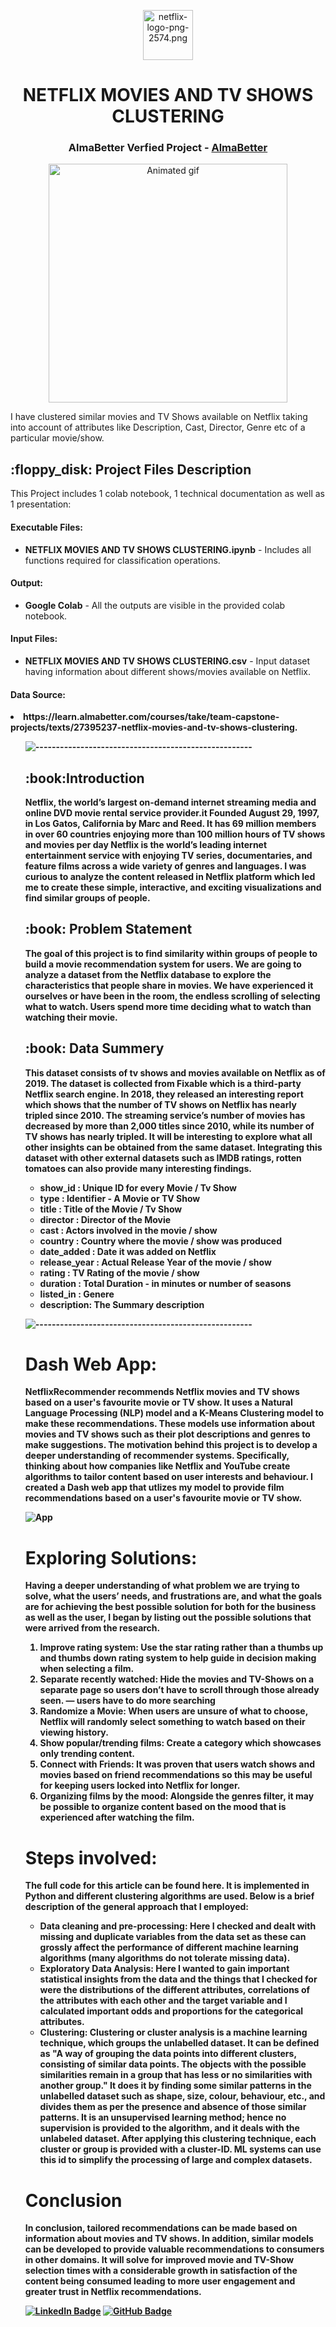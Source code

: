 <p align="center"> 
  <img src="Images/netflix-logo-png-2574.png" alt="netflix-logo-png-2574.png" width="80px" height="80px">
</p>
<h1 align="center"> NETFLIX MOVIES AND TV SHOWS CLUSTERING </h1>
<h3 align="center"> AlmaBetter Verfied Project - <a href="https://www.almabetter.com/"> AlmaBetter </a> </h5>

<p align="center"> 
<img src="Gif/netflix-netflix-logo.gif" alt="Animated gif" height="382px">
</p>

<p>I have clustered similar movies and TV Shows available on Netflix taking into account of attributes like Description, Cast, Director, Genre etc of a particular movie/show.</p>

<h2> :floppy_disk: Project Files Description</h2>

<p>This Project includes 1 colab notebook, 1 technical documentation as well as 1 presentation:</p>
<h4>Executable Files:</h4>
<ul>
  <li><b>NETFLIX MOVIES AND TV SHOWS CLUSTERING.ipynb</b> - Includes all functions required for classification operations.</li>
</ul>

<h4>Output:</h4>
<ul>
  <li><b>Google Colab</b> - All the outputs are visible in the provided colab notebook.
</ul>
<h4>Input Files:</h4>
<ul>
  <li><b>NETFLIX MOVIES AND TV SHOWS CLUSTERING.csv</b> - Input dataset having information about different shows/movies available on Netflix.</li>
</ul>
<h4>Data Source:</h4>
<li><b>https://learn.almabetter.com/courses/take/team-capstone-projects/texts/27395237-netflix-movies-and-tv-shows-clustering.</li>
<ul>

![-----------------------------------------------------](https://raw.githubusercontent.com/andreasbm/readme/master/assets/lines/rainbow.png)

<h2> :book:Introduction</h2>
Netflix, the world’s largest on-demand internet streaming media and online DVD movie rental service provider.it Founded August 29, 1997, in Los Gatos, California by Marc and Reed. It has 69 million members in over 60 countries enjoying more than 100 million hours of TV shows and movies per day
Netflix is the world’s leading internet entertainment service with enjoying TV series, documentaries, and feature films across a wide variety of genres and languages. I was curious to analyze the content released in Netflix platform which led me to create these simple, interactive, and exciting visualizations and find similar groups of people.

<h2> :book: Problem Statement</h2>
The goal of this project is to find similarity within groups of people to build a movie recommendation system for users. We are going to analyze a dataset from the Netflix database to explore the characteristics that people share in movies. We have experienced it ourselves or have been in the room, the endless scrolling of selecting what to watch.  Users spend more time deciding what to watch than watching their movie.

<h2> :book: Data Summery</h2>
This dataset consists of tv shows and movies available on Netflix as of 2019. The dataset is collected from Fixable which is a third-party Netflix search engine.
In 2018, they released an interesting report which shows that the number of TV shows on Netflix has nearly tripled since 2010. The streaming service’s number of movies has decreased by more than 2,000 titles since 2010, while its number of TV shows has nearly tripled. It will be interesting to explore what all other insights can be obtained from the same dataset.
Integrating this dataset with other external datasets such as IMDB ratings, rotten tomatoes can also provide many interesting findings.

* show_id : Unique ID for every Movie / Tv Show
* type : Identifier - A Movie or TV Show
* title : Title of the Movie / Tv Show 
* director : Director of the Movie
* cast : Actors involved in the movie / show
* country : Country where the movie / show was produced
* date_added : Date it was added on Netflix
* release_year : Actual Release Year of the movie / show
* rating : TV Rating of the movie / show
* duration : Total Duration - in minutes or number of seasons
* listed_in : Genere
* description: The Summary description

![-----------------------------------------------------](https://raw.githubusercontent.com/andreasbm/readme/master/assets/lines/rainbow.png)

# Dash Web App:
NetflixRecommender recommends Netflix movies and TV shows based on a user's favourite movie or TV show. It uses a Natural Language Processing (NLP) model and a K-Means Clustering model to make these recommendations. These models use information about movies and TV shows such as their plot descriptions and genres to make suggestions. The motivation behind this project is to develop a deeper understanding of recommender systems. Specifically, thinking about how companies like Netflix and YouTube create algorithms to tailor content based on user interests and behaviour.
I created a Dash web app that utlizes my model to provide film recommendations based on a user's favourite movie or TV show.

![App](https://github.com/San13deep/NETFLIX-MOVIES-AND-TV-SHOWS-CLUSTERING/blob/6eacd171009b37abffa5992fe32c2bfc45384043/Images/App.png)

# Exploring Solutions:
Having a deeper understanding of what problem we are trying to solve, what the users’ needs, and frustrations are, and what the goals are for achieving the best possible solution for both for the business as well as the user, I began by listing out the possible solutions that were arrived from the research.
1. Improve rating system: Use the star rating rather than a thumbs up and thumbs down rating system to help guide in decision making when selecting a film.
2. Separate recently watched: Hide the movies and TV-Shows on a separate page so users don’t have to scroll through those already seen. — users have to do more searching
3. Randomize a Movie: When users are unsure of what to choose, Netflix will randomly select something to watch based on their viewing history.
4. Show popular/trending films: Create a category which showcases only trending content.
5. Connect with Friends: It was proven that users watch shows and movies based on friend recommendations so this may be useful for keeping users locked into Netflix for longer.
6. Organizing films by the mood: Alongside the genres filter, it may be possible to organize content based on the mood that is experienced after watching the film.

# Steps involved:
The full code for this article can be found here. It is implemented in Python and different clustering algorithms are used. Below is a brief description of the general approach that I employed:
* Data cleaning and pre-processing: 
Here I checked and dealt with missing and duplicate variables from the data set as these can grossly affect the performance of different machine learning algorithms (many algorithms do not tolerate missing data).
* Exploratory Data Analysis: 
Here I wanted to gain important statistical insights from the data and the things that I checked for were the distributions of the different attributes, correlations of the attributes with each other and the target variable and I calculated important odds and proportions for the categorical attributes.
* Clustering:
Clustering or cluster analysis is a machine learning technique, which groups the unlabelled dataset. It can be defined as "A way of grouping the data points into different clusters, consisting of similar data points. The objects with the possible similarities remain in a group that has less or no similarities with another group."
It does it by finding some similar patterns in the unlabelled dataset such as shape, size, colour, behaviour, etc., and divides them as per the presence and absence of those similar patterns. 
It is an unsupervised learning method; hence no supervision is provided to the algorithm, and it deals with the unlabeled dataset. After applying this clustering technique, each cluster or group is provided with a cluster-ID. ML systems can use this id to simplify the processing of large and complex datasets.

# Conclusion
In conclusion, tailored recommendations can be made based on information about movies and TV shows. In addition, similar models can be developed to provide valuable recommendations to consumers in other domains.
It will solve for improved movie and TV-Show selection times with a considerable growth in satisfaction of the content being consumed leading to more user engagement and greater trust in Netflix recommendations.


[![LinkedIn Badge](https://img.shields.io/badge/LinkedIn-0077B5?style=for-the-badge&logo=linkedin&logoColor=white)](https://www.linkedin.com/in/sandeepmaurya13/)
[![GitHub Badge](https://img.shields.io/badge/GitHub-100000?style=for-the-badge&logo=github&logoColor=white)](https://github.com/San13deep/)


